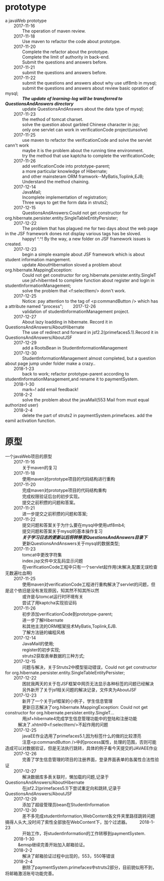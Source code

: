 # prototype  
a javaWeb prototype<br>
&emsp;&emsp;2017-11-16<br>
&emsp;&emsp;&emsp;&emsp;The operation of maven review.<br>
&emsp;&emsp;2017-11-18<br>
&emsp;&emsp;&emsp;&emsp;Use maven to refactor the code about prototype.<br>
&emsp;&emsp;2017-11-20<br>
&emsp;&emsp;&emsp;&emsp;Complete the refactor about the prototype.<br>
&emsp;&emsp;&emsp;&emsp;Complete the limit of authority in back-end.<br>
&emsp;&emsp;&emsp;&emsp;Submit the questions and answers before.<br>
&emsp;&emsp;2017-11-21<br>
&emsp;&emsp;&emsp;&emsp;submit the questions and answers before.<br>
&emsp;&emsp;2017-11-22<br>
&emsp;&emsp;&emsp;&emsp;submit the questions and answers about why use utf8mb in mysql;<br>
&emsp;&emsp;&emsp;&emsp;submit the questions and answers about review basic opration of mysql;<br>
&emsp;&emsp;&emsp;&emsp;***The update of learning-log will be transferred to **QuestionsAndAnswers** directory***<br>
&emsp;&emsp;&emsp;&emsp;update QuestionsAndAnswers about the data type of mysql;<br>
&emsp;&emsp;2017-11-23<br>
&emsp;&emsp;&emsp;&emsp;the method of tomcat charset.<br>
&emsp;&emsp;&emsp;&emsp;solve the question about garbled Chinese character in jsp;<br>
&emsp;&emsp;&emsp;&emsp;only one servlet can work in verificationCode project(unsolve)<br>
&emsp;&emsp;2017-11-25<br>
&emsp;&emsp;&emsp;&emsp;use maven to refactor the verificationCode and solve the servlet cann't work<br>
&emsp;&emsp;&emsp;&emsp;maybe it is the problem about the running time environment. <br>
&emsp;&emsp;&emsp;&emsp;try the method that use kaptcha to complete the verificationCode;<br>
&emsp;&emsp;2017-11-26<br>
&emsp;&emsp;&emsp;&emsp;add verificationCode into prototype-parent;<br>
&emsp;&emsp;&emsp;&emsp;a more particular knowledge of Hibernate;<br>
&emsp;&emsp;&emsp;&emsp;and other mainsteram ORM framwork--MyBatis,Toplink,EJB;<br>
&emsp;&emsp;&emsp;&emsp;Understand the method chaining.<br>
&emsp;&emsp;2017-12-14<br>
&emsp;&emsp;&emsp;&emsp;JavaMail;<br>
&emsp;&emsp;&emsp;&emsp;Incomplete implementation of registration;<br>
&emsp;&emsp;&emsp;&emsp;Three ways to get the form data in struts2;<br>
&emsp;&emsp;2017-12-15<br>
&emsp;&emsp;&emsp;&emsp;QuestionsAndAnswers:Could not get constructor for org.hibernate.persister.entity.SingleTableEntityPersister;<br>
&emsp;&emsp;2017-12-22<br>
&emsp;&emsp;&emsp;&emsp;The problem that has plagued me for two days about the web page in the JSF framework dones not display various tags has be sloved.
&emsp;&emsp;&emsp;&emsp;happy! ^.^! By the way, a new folder on JSF framework issues is created. <br>
&emsp;&emsp;2017-12-23<br>
&emsp;&emsp;&emsp;&emsp;begin a simple example about JSF framework which is about student information mangement.<br>
&emsp;&emsp;&emsp;&emsp;update AboutHibernation sloved a problem about org.hibernate.MappingException: <br>
&emsp;&emsp;&emsp;&emsp;Could not get constructor for org.hibernate.persister.entity.SingleT
&emsp;&emsp;&emsp;&emsp;use jsf+hibernte4 to complete function about register and login in studentInformationManagement;<br>
&emsp;&emsp;&emsp;&emsp;solve the problem that <f:selectItem/> donn't work.<br>
&emsp;&emsp;2017-12-25<br>
&emsp;&emsp;&emsp;&emsp;Notice: pay attention to the tag of <p:commandButton /> which has a attribute named "process";
&emsp;&emsp;2017-12-26<br>
&emsp;&emsp;&emsp;&emsp;validation of studentInformationManagement project.<br>
&emsp;&emsp;2017-12-27<br>
&emsp;&emsp;&emsp;&emsp;About lazy loadding in hibernate. Record it in QuestionsAndAnswers/AboutHibernate<br>
&emsp;&emsp;&emsp;&emsp;The use of redirect and forward in jsf2.2(primefaces5.1).Record it in QuestionsAndAnswers/AboutJSF<br>
&emsp;&emsp;2017-12-29<br>
&emsp;&emsp;&emsp;&emsp;add a RootsBean in StudentInformationManagement<br>
&emsp;&emsp;2017-12-30<br>
&emsp;&emsp;&emsp;&emsp;StudentInformationManagement almost completed, but a question about page jump under folder make a crazy..<br>
&emsp;&emsp;2018-1-23<br>
&emsp;&emsp;&emsp;&emsp;back to work; refactor prototype-parent according to studentInformationManagement,and rename it to paymentSystem.<br>
&emsp;&emsp;2018-1-30<br>
&emsp;&emsp;&emsp;&emsp;mark~! add email feedback!<br>
&emsp;&emsp;2018-2-2<br>
&emsp;&emsp;&emsp;&emsp;solve the problem about the javaMail(553 Mail from must equal authorized user)<br>
&emsp;&emsp;2018-2-4<br>
&emsp;&emsp;&emsp;&emsp;delete the part of struts2 in paymentSystem.primefaces. add the eamil activation function.<br>
# 原型  
一个javaWeb项目的原型<br>
&emsp;&emsp;2017-11-16<br>
&emsp;&emsp;&emsp;&emsp;关于maven的复习<br>
&emsp;&emsp;2017-11-18<br>
&emsp;&emsp;&emsp;&emsp;使用maven对prototype项目的代码结构进行重构<br>
&emsp;&emsp;2017-11-20<br>
&emsp;&emsp;&emsp;&emsp;完成maven对prototype项目的代码结构重构<br>
&emsp;&emsp;&emsp;&emsp;完成权限验证后台的初步实现。<br>
&emsp;&emsp;&emsp;&emsp;提交之前积攒的问题和答案。<br>
&emsp;&emsp;2017-11-21<br>
&emsp;&emsp;&emsp;&emsp;进一步提交之前积攒的问题和答案;<br>
&emsp;&emsp;2017-11-22<br>
&emsp;&emsp;&emsp;&emsp;提交问题和答案关于为什么要在mysql中使用utf8mb4;<br>
&emsp;&emsp;&emsp;&emsp;提交问题和答案关于mysql的基本操作复习<br>
&emsp;&emsp;&emsp;&emsp;***关于学习日志的更新以后将转移至QuestionsAndAnswers目录下***<br>
&emsp;&emsp;&emsp;&emsp;更新QuestionsAndAnswers关于mysql的数据类型;<br>
&emsp;&emsp;2017-11-23<br>
&emsp;&emsp;&emsp;&emsp;tomcat中更改字符集<br>
&emsp;&emsp;&emsp;&emsp;index.jsp文件中文乱码显示问题<br>
&emsp;&emsp;&emsp;&emsp;在verificationCode工程中只有一个servlet起作用(未解决,配置无误检查无数遍吐血啊)<br>
&emsp;&emsp;2017-11-25<br>
&emsp;&emsp;&emsp;&emsp;使用maven对verificationCode工程进行重构解决了servlet的问题，但是这个依旧是没有发现原因，知其然不知其所以然<br>
&emsp;&emsp;&emsp;&emsp;或许是与tomcat运行时环境有关<br>
&emsp;&emsp;&emsp;&emsp;尝试了用kaptcha实现验证码<br>
&emsp;&emsp;2017-11-26<br>
&emsp;&emsp;&emsp;&emsp;初步添加verificationCode到prototype-parent;<br>
&emsp;&emsp;&emsp;&emsp;进一步了解Hibernate<br>
&emsp;&emsp;&emsp;&emsp;和其他主流的ORM框架技术MyBatis,Toplink,EJB.<br>
&emsp;&emsp;&emsp;&emsp;了解方法链的编程风格<br>
&emsp;&emsp;2017-12-14<br>
&emsp;&emsp;&emsp;&emsp;JavaMail的使用;<br>
&emsp;&emsp;&emsp;&emsp;register的初步实现;<br>
&emsp;&emsp;&emsp;&emsp;struts2获取表单数据的三种方式;<br>
&emsp;&emsp;2017-12-15<br>
&emsp;&emsp;&emsp;&emsp;问题与解决，关于Struts2中模型驱动错误，Could not get constructor for org.hibernate.persister.entity.SingleTableEntityPersister;<br>
&emsp;&emsp;2017-12-22<br>
&emsp;&emsp;&emsp;&emsp;困扰我两天的关于在JSF框架中网页无法显示各种标签的问题已经解决<br>
&emsp;&emsp;&emsp;&emsp;另外新开了关于jsf相关问题的解决记录，文件夹为AboutJSF<br>
&emsp;&emsp;2017-12-23<br>
&emsp;&emsp;&emsp;&emsp;新开了一个关于jsf框架的小例子，学生信息管理<br>
&emsp;&emsp;&emsp;&emsp;更新日志解决了org.hibernate.MappingException: Could not get constructor for org.hibernate.persister.entity.SingleT...<br>
&emsp;&emsp;&emsp;&emsp;用jsf+hibernate4完成学生信息管理功能中的登陆和注册功能<br>
&emsp;&emsp;&emsp;解决了.xhtml中<f:selectItem/>不起作用的问题<br>
&emsp;&emsp;2017-12-25<br>
&emsp;&emsp;&emsp;&emsp;javaEE作业选用了primefaces5.1,因为标签什么的做的比较漂亮<br>
&emsp;&emsp;&emsp;&emsp;注意<p:commandButton />中的process属性，处理的范围，否则可能造成可以对数据验证，但是无法执行跳转，具体的例子看今天提交的JAVAEE作业<br>
&emsp;&emsp;2017-12-26<br>
&emsp;&emsp;&emsp;&emsp;完善了学生信息管理的项目的注册界面，登录界面表单的各属性合法性验证<br>
&emsp;&emsp;2017-12-27<br>
&emsp;&emsp;&emsp;&emsp;解决数据库多表关联时，懒加载的问题,记录于QuestionsAndAnswers/AboutHibernate<br>
&emsp;&emsp;&emsp;&emsp;在jsf2.2(primefaces5.1)下尝试重定向和跳转,记录于QuestionsAndAnswers/AboutJSF<br>
&emsp;&emsp;2017-12-29<br>
&emsp;&emsp;&emsp;&emsp;添加了超级管理员bean在StudentInformation<br>
&emsp;&emsp;2017-12-30<br>
&emsp;&emsp;&emsp;&emsp;差不多完成studentInformation,WebContent各文件夹里路径跳转问题搞得人头大,没时间了索性全部放在WebContent下，加个过滤器。
&emsp;&emsp;2018-1-23<br>
&emsp;&emsp;&emsp;&emsp;开始工作，将studentInformation的工作转移到paymentSystem.<br>
&emsp;&emsp;2018-1-30<br>
&emsp;&emsp;&emsp;&emsp继续完善开始加入邮箱验证。<br>
&emsp;&emsp;2018-2-2<br>
&emsp;&emsp;&emsp;&emsp;解决了邮箱验证过程中出现的，553，550等错误<br>
&emsp;&emsp;2018-2-4<br>
&emsp;&emsp;&emsp;&emsp;删除了paymentSystem.primefaces中struts2部分，目前貌似用不到，将邮箱激活账号功能完善。